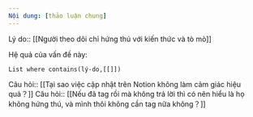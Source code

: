 ```yaml
---
Nội dung: [thảo luận chung]
---
```


Lý do:: [[Người theo dõi chỉ hứng thú với kiến thức và tò mò]]

Hệ quả của vấn đề này:
```dataview
List where contains(lý-do,[[]])
```

Câu hỏi:: [[Tại sao việc cập nhật trên Notion không làm cảm giác hiệu quả？]]
Câu hỏi:: [[Nếu đã tag rồi mà không trả lời thì có nên hiểu là họ không hứng thú, và mình thôi không cần tag nữa không？]]
